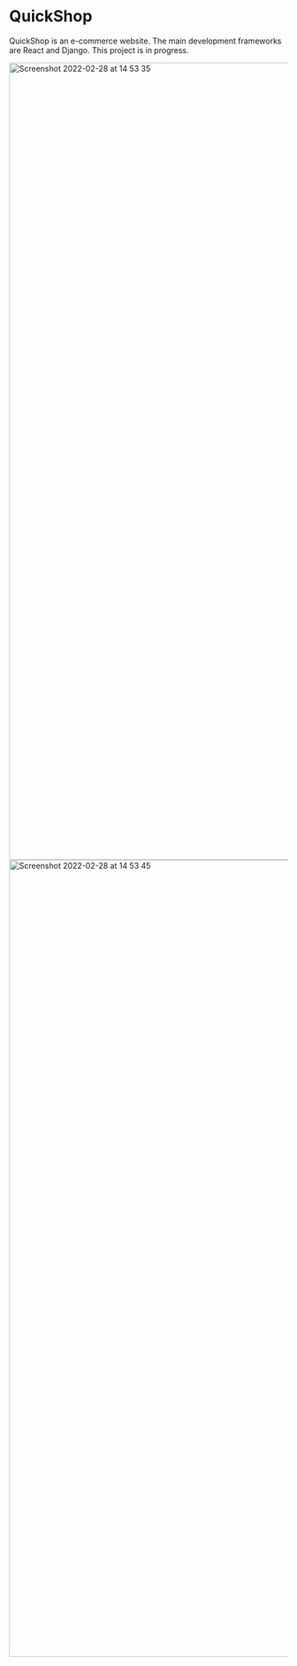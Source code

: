 # QuickShop
QuickShop is an e-commerce website. The main development frameworks are React and Django. This project is in progress.

<img width="1440" alt="Screenshot 2022-02-28 at 14 53 35" src="https://user-images.githubusercontent.com/75396991/155992479-a8b3a748-49f4-4745-89bc-4b071312c40b.png">
<img width="1440" alt="Screenshot 2022-02-28 at 14 53 45" src="https://user-images.githubusercontent.com/75396991/155992485-9f46c4e5-c301-4b79-8e6d-424a99fd7aa0.png">
